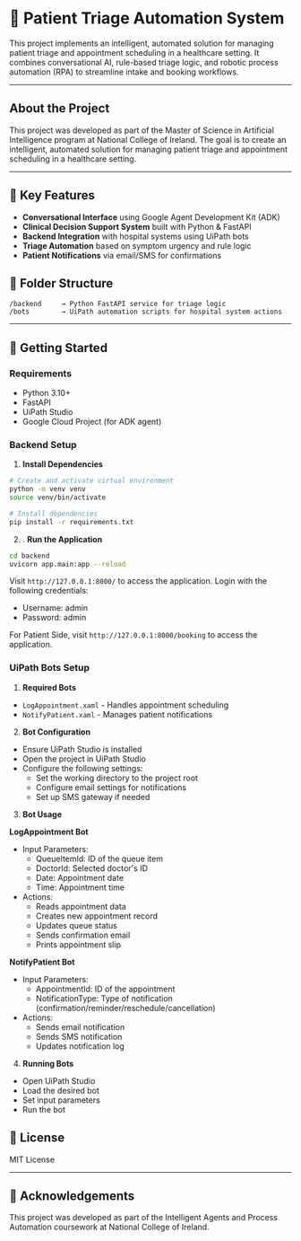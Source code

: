 # 🏥 Patient Triage Automation System

This project implements an intelligent, automated solution for managing patient triage and appointment scheduling in a healthcare setting. It combines conversational AI, rule-based triage logic, and robotic process automation (RPA) to streamline intake and booking workflows.

---

## About the Project
This project was developed as part of the Master of Science in Artificial Intelligence program at National College of Ireland. The goal is to create an intelligent, automated solution for managing patient triage and appointment scheduling in a healthcare setting.

---
## 📌 Key Features

- **Conversational Interface** using Google Agent Development Kit (ADK)
- **Clinical Decision Support System** built with Python & FastAPI
- **Backend Integration** with hospital systems using UiPath bots
- **Triage Automation** based on symptom urgency and rule logic
- **Patient Notifications** via email/SMS for confirmations

## 📁 Folder Structure

```
/backend     → Python FastAPI service for triage logic
/bots        → UiPath automation scripts for hospital system actions
```

---

## 🚀 Getting Started

### Requirements
- Python 3.10+
- FastAPI
- UiPath Studio
- Google Cloud Project (for ADK agent)

### Backend Setup

1. **Install Dependencies**
```bash
# Create and activate virtual environment
python -m venv venv
source venv/bin/activate

# Install dependencies
pip install -r requirements.txt
```

2. . **Run the Application**
```bash
cd backend
uvicorn app.main:app --reload
```
Visit `http://127.0.0.1:8000/` to access the application. Login with the following credentials:
- Username: admin
- Password: admin

For Patient Side, visit `http://127.0.0.1:8000/booking` to access the application.

### UiPath Bots Setup

1. **Required Bots**
- `LogAppointment.xaml` - Handles appointment scheduling
- `NotifyPatient.xaml` - Manages patient notifications

2. **Bot Configuration**
- Ensure UiPath Studio is installed
- Open the project in UiPath Studio
- Configure the following settings:
  - Set the working directory to the project root
  - Configure email settings for notifications
  - Set up SMS gateway if needed

3. **Bot Usage**

**LogAppointment Bot**
- Input Parameters:
  - QueueItemId: ID of the queue item
  - DoctorId: Selected doctor's ID
  - Date: Appointment date
  - Time: Appointment time
- Actions:
  - Reads appointment data
  - Creates new appointment record
  - Updates queue status
  - Sends confirmation email
  - Prints appointment slip

**NotifyPatient Bot**
- Input Parameters:
  - AppointmentId: ID of the appointment
  - NotificationType: Type of notification (confirmation/reminder/reschedule/cancellation)
- Actions:
  - Sends email notification
  - Sends SMS notification
  - Updates notification log

4. **Running Bots**
- Open UiPath Studio
- Load the desired bot
- Set input parameters
- Run the bot

## 📄 License
MIT License

---

## 🙌 Acknowledgements
This project was developed as part of the Intelligent Agents and Process Automation coursework at National College of Ireland.
